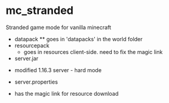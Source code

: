 # mc_stranded
Stranded game mode for vanilla minecraft

* datapack 
** goes in 'datapacks' in the world folder
* resourcepack 
  - goes in resources client-side. need to fix the magic link
* server.jar 
- modified 1.16.3 server - hard mode
* server.properties 
- has the magic link for resource download
